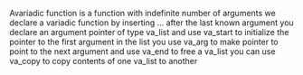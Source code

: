 Avariadic function is a function with indefinite number of arguments
we declare a variadic function by inserting ... after the last known argument
you declare an argument pointer of type va_list
and use va_start to initialize the pointer to the first argument in the list
you use va_arg to make pointer to point to the next argument
and use va_end to free a va_list
you can use va_copy to copy contents of one va_list to another
